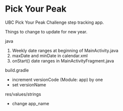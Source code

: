 # Pick Your Peak

UBC Pick Your Peak Challenge step tracking app.

Things to change to update for new year.

java
1. Weekly date ranges at beginning of MainActivity.java
2. maxDate and minDate in calendar.xml
3. onStart() date ranges in MainActivityFragment.java

build.gradle
- increment versionCode (Module: app) by one
- set versionName

res/values/strings
- change app_name
